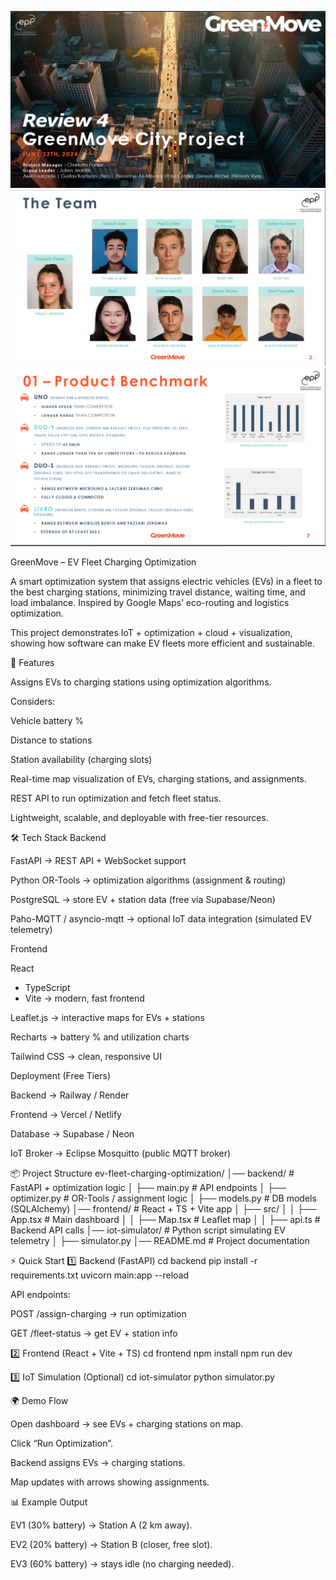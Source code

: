 ![System Architecture](1.png)
![Team](2.png)
![ Car Models](4.png)



GreenMove – EV Fleet Charging Optimization

A smart optimization system that assigns electric vehicles (EVs) in a fleet to the best charging stations, minimizing travel distance, waiting time, and load imbalance. Inspired by Google Maps’ eco-routing and logistics optimization.

This project demonstrates IoT + optimization + cloud + visualization, showing how software can make EV fleets more efficient and sustainable.

🚀 Features

Assigns EVs to charging stations using optimization algorithms.

Considers:

Vehicle battery %

Distance to stations

Station availability (charging slots)

Real-time map visualization of EVs, charging stations, and assignments.

REST API to run optimization and fetch fleet status.

Lightweight, scalable, and deployable with free-tier resources.

🛠️ Tech Stack
Backend

FastAPI
 → REST API + WebSocket support

Python OR-Tools
 → optimization algorithms (assignment & routing)

PostgreSQL
 → store EV + station data (free via Supabase/Neon)

Paho-MQTT / asyncio-mqtt
 → optional IoT data integration (simulated EV telemetry)

Frontend

React
 + TypeScript
 + Vite
 → modern, fast frontend

Leaflet.js
 → interactive maps for EVs + stations

Recharts
 → battery % and utilization charts

Tailwind CSS
 → clean, responsive UI

Deployment (Free Tiers)

Backend → Railway
 / Render

Frontend → Vercel
 / Netlify

Database → Supabase
 / Neon

IoT Broker → Eclipse Mosquitto
 (public MQTT broker)

📦 Project Structure
ev-fleet-charging-optimization/
│── backend/            # FastAPI + optimization logic
│   ├── main.py         # API endpoints
│   ├── optimizer.py    # OR-Tools / assignment logic
│   ├── models.py       # DB models (SQLAlchemy)
│── frontend/           # React + TS + Vite app
│   ├── src/
│   │   ├── App.tsx     # Main dashboard
│   │   ├── Map.tsx     # Leaflet map
│   │   ├── api.ts      # Backend API calls
│── iot-simulator/      # Python script simulating EV telemetry
│   ├── simulator.py
│── README.md           # Project documentation

⚡ Quick Start
1️⃣ Backend (FastAPI)
cd backend
pip install -r requirements.txt
uvicorn main:app --reload


API endpoints:

POST /assign-charging → run optimization

GET /fleet-status → get EV + station info

2️⃣ Frontend (React + Vite + TS)
cd frontend
npm install
npm run dev

3️⃣ IoT Simulation (Optional)
cd iot-simulator
python simulator.py

🌍 Demo Flow

Open dashboard → see EVs + charging stations on map.

Click “Run Optimization”.

Backend assigns EVs → charging stations.

Map updates with arrows showing assignments.

📊 Example Output

EV1 (30% battery) → Station A (2 km away).

EV2 (20% battery) → Station B (closer, free slot).

EV3 (60% battery) → stays idle (no charging needed).
